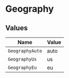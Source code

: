 # Geography


## Values

| Name            | Value           |
| --------------- | --------------- |
| `GeographyAuto` | auto            |
| `GeographyUs`   | us              |
| `GeographyEu`   | eu              |
